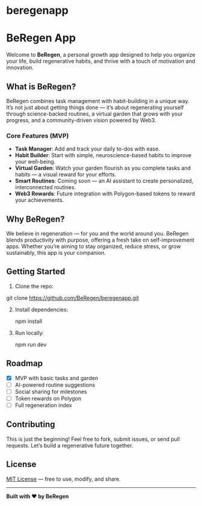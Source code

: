 # beregenapp
 # BeRegen App
 
 Welcome to **BeRegen**, a personal growth app designed to help you organize your life, build regenerative habits, and thrive with a touch of motivation and innovation.
 
 ## What is BeRegen?
 
 BeRegen combines task management with habit-building in a unique way. It’s not just about getting things done — it’s about regenerating yourself through science-backed routines, a virtual garden that grows with your progress, and a community-driven vision powered by Web3.
 
 ### Core Features (MVP)
 - **Task Manager**: Add and track your daily to-dos with ease.
 - **Habit Builder**: Start with simple, neuroscience-based habits to improve your well-being.
 - **Virtual Garden**: Watch your garden flourish as you complete tasks and habits — a visual reward for your efforts.
 - **Smart Routines**: Coming soon — an AI assistant to create personalized, interconnected routines.
 - **Web3 Rewards**: Future integration with Polygon-based tokens to reward your achievements.
 
 ## Why BeRegen?
 We believe in regeneration — for you and the world around you. BeRegen blends productivity with purpose, offering a fresh take on self-improvement apps. Whether you’re aiming to stay organized, reduce stress, or grow sustainably, this app is your companion.
 
 ## Getting Started
 1. Clone the repo:
 
 git clone https://github.com/BeRegen/beregenapp.git
 
 2. Install dependencies:
 
    npm install
 
 3. Run locally:
 
    npm run dev
 ## Roadmap
 - [x] MVP with basic tasks and garden
 - [ ] AI-powered routine suggestions
 - [ ] Social sharing for milestones
 - [ ] Token rewards on Polygon
 - [ ] Full regeneration index
 
 ## Contributing
 This is just the beginning! Feel free to fork, submit issues, or send pull requests. Let’s build a regenerative future together.
 
 ## License
 [MIT License](LICENSE) — free to use, modify, and share.
 
 ---
 
 **Built with ❤️ by BeRegen**
 
